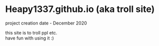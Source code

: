 # Heapy1337.github.io (aka troll site)  
  
project creation date - December 2020  
  
this site is to troll ppl etc.  
have fun with using it :)  
